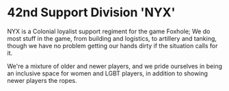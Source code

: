 # 42nd Support Division 'NYX'
 
NYX is a Colonial loyalist support regiment for the game Foxhole; We do most stuff in the game, from building and logistics, to artillery and tanking, though we have no problem getting our hands dirty if the situation calls for it.

We're a mixture of older and newer players, and we pride ourselves in being an inclusive space for women and LGBT players, in addition to showing newer players the ropes.
